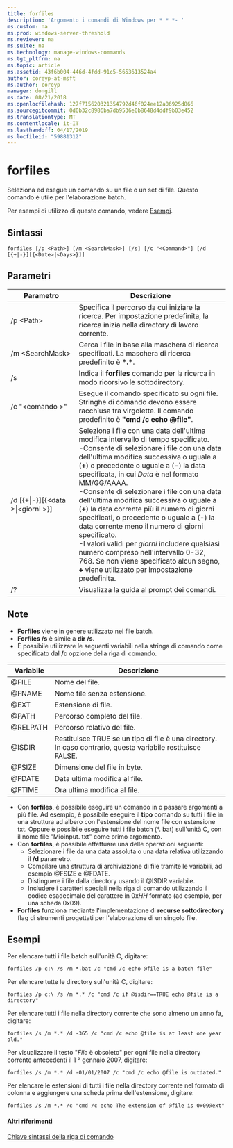 ```yaml
---
title: forfiles
description: 'Argomento i comandi di Windows per * * *- '
ms.custom: na
ms.prod: windows-server-threshold
ms.reviewer: na
ms.suite: na
ms.technology: manage-windows-commands
ms.tgt_pltfrm: na
ms.topic: article
ms.assetid: 43f6b004-446d-4fdd-91c5-5653613524a4
author: coreyp-at-msft
ms.author: coreyp
manager: dongill
ms.date: 08/21/2018
ms.openlocfilehash: 127f715620321354792d46f024ee12a06925d866
ms.sourcegitcommit: 0d0b32c8986ba7db9536e0b8648d4ddf9b03e452
ms.translationtype: MT
ms.contentlocale: it-IT
ms.lasthandoff: 04/17/2019
ms.locfileid: "59881312"
---
```

# <a name="forfiles"></a>forfiles



Seleziona ed esegue un comando su un file o un set di file. Questo comando è utile per l'elaborazione batch.

Per esempi di utilizzo di questo comando, vedere [Esempi](#BKMK_examples).

## <a name="syntax"></a>Sintassi

```
forfiles [/p <Path>] [/m <SearchMask>] [/s] [/c "<Command>"] [/d [{+|-}][{<Date>|<Days>}]]
```


## <a name="parameters"></a>Parametri

|Parametro|Descrizione|
|---------|-----------|
|/p \<Path>|Specifica il percorso da cui iniziare la ricerca. Per impostazione predefinita, la ricerca inizia nella directory di lavoro corrente.|
|/m \<SearchMask>|Cerca i file in base alla maschera di ricerca specificati. La maschera di ricerca predefinito è **\*.\***.|
|/s|Indica il **forfiles** comando per la ricerca in modo ricorsivo le sottodirectory.|
|/c "\<comando >"|Esegue il comando specificato su ogni file. Stringhe di comando devono essere racchiusa tra virgolette. Il comando predefinito è **"cmd /c echo @file"**.|
|/d&nbsp;[{+\|-}]&#8288;[{\<data >\|&#8288;\<giorni >}]|Seleziona i file con una data dell'ultima modifica intervallo di tempo specificato.</br>-Consente di selezionare i file con una data dell'ultima modifica successiva o uguale a (**+**) o precedente o uguale a (**-**) la data specificata, in cui *Data* è nel formato MM/GG/AAAA.</br>-Consente di selezionare i file con una data dell'ultima modifica successiva o uguale a (**+**) la data corrente più il numero di giorni specificati, o precedente o uguale a (**-**) la data corrente meno il numero di giorni specificato.</br>-I valori validi per *giorni* includere qualsiasi numero compreso nell'intervallo 0-32, 768. Se non viene specificato alcun segno, **+** viene utilizzato per impostazione predefinita.|
|/?|Visualizza la guida al prompt dei comandi.|

## <a name="remarks"></a>Note

-   **Forfiles** viene in genere utilizzato nei file batch.
-   **Forfiles /s** è simile a **dir /s.**
-   È possibile utilizzare le seguenti variabili nella stringa di comando come specificato dal **/c** opzione della riga di comando.  

|Variabile|Descrizione|
|--------|-----------|
|@FILE|Nome del file.|
|@FNAME|Nome file senza estensione.|
|@EXT|Estensione di file.|
|@PATH|Percorso completo del file.|
|@RELPATH|Percorso relativo del file.|
|@ISDIR|Restituisce TRUE se un tipo di file è una directory. In caso contrario, questa variabile restituisce FALSE.|
|@FSIZE|Dimensione del file in byte.|
|@FDATE|Data ultima modifica al file.|
|@FTIME|Ora ultima modifica al file.|

-   Con **forfiles**, è possibile eseguire un comando in o passare argomenti a più file. Ad esempio, è possibile eseguire il **tipo** comando su tutti i file in una struttura ad albero con l'estensione del nome file con estensione txt. Oppure è possibile eseguire tutti i file batch (*. bat) sull'unità C, con il nome file "Mioinput. txt" come primo argomento.
-   Con **forfiles**, è possibile effettuare una delle operazioni seguenti:  
    -   Selezionare i file da una data assoluta o una data relativa utilizzando il **/d** parametro.
    -   Compilare una struttura di archiviazione di file tramite le variabili, ad esempio @FSIZE e @FDATE.
    -   Distinguere i file dalla directory usando il @ISDIR variabile.
    -   Includere i caratteri speciali nella riga di comando utilizzando il codice esadecimale del carattere in 0x*HH* formato (ad esempio, per una scheda 0x09).
-   **Forfiles** funziona mediante l'implementazione di **recurse sottodirectory** flag di strumenti progettati per l'elaborazione di un singolo file.

## <a name="BKMK_examples"></a>Esempi

Per elencare tutti i file batch sull'unità C, digitare:
```
forfiles /p c:\ /s /m *.bat /c "cmd /c echo @file is a batch file"
```
Per elencare tutte le directory sull'unità C, digitare:
```
forfiles /p c:\ /s /m *.* /c "cmd /c if @isdir==TRUE echo @file is a directory"
```
Per elencare tutti i file nella directory corrente che sono almeno un anno fa, digitare:
```
forfiles /s /m *.* /d -365 /c "cmd /c echo @file is at least one year old."
```
Per visualizzare il testo "*File* è obsoleto" per ogni file nella directory corrente antecedenti il 1 ° gennaio 2007, digitare:
```
forfiles /s /m *.* /d -01/01/2007 /c "cmd /c echo @file is outdated." 
```
Per elencare le estensioni di tutti i file nella directory corrente nel formato di colonna e aggiungere una scheda prima dell'estensione, digitare:
```
forfiles /s /m *.* /c "cmd /c echo The extension of @file is 0x09@ext" 
```

#### <a name="additional-references"></a>Altri riferimenti

[Chiave sintassi della riga di comando](command-line-syntax-key.md)
